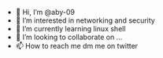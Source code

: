 - 👋 Hi, I’m @aby-09
- 👀 I’m interested in networking and security
- 🌱 I’m currently learning linux shell
- 💞️ I’m looking to collaborate on ...
- 📫 How to reach me dm me on twitter

<!---
aby-09/aby-09 is a ✨ special ✨ repository because its `README.md` (this file) appears on your GitHub profile.
You can click the Preview link to take a look at your changes.
--->
